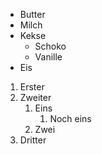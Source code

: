 * Butter
* Milch
* Kekse
  * Schoko
  * Vanille
* Eis

1. Erster
2. Zweiter
    1. Eins
       1. Noch eins
    3. Zwei
4. Dritter
